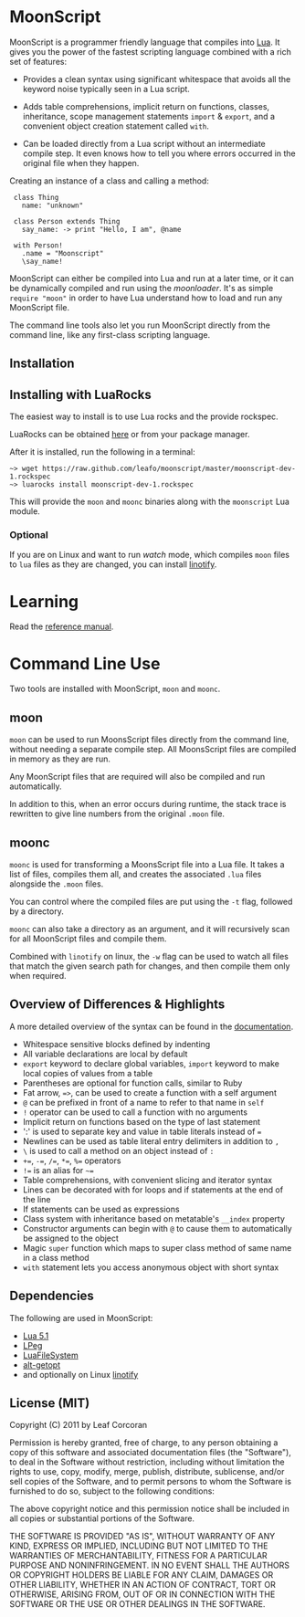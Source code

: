 # MoonScript

MoonScript is a programmer friendly language that compiles into
[Lua](http://ww.lua.org/).  It gives you the power of the fastest scripting
language combined with a rich set of features:

 * Provides a clean syntax using significant whitespace that avoids all the
   keyword noise typically seen in a Lua script.
 
 * Adds table comprehensions, implicit return on functions, classes,
   inheritance, scope management statements `import` & `export`, and a
   convenient object creation statement called `with`.
 
 * Can be loaded directly from a Lua script without an intermediate compile
   step. It even knows how to tell you where errors occurred in the original
   file when they happen.

Creating an instance of a class and calling a method:

     class Thing
       name: "unknown"
     
     class Person extends Thing
       say_name: -> print "Hello, I am", @name
	 
	 with Person!
	   .name = "Moonscript"
	   \say_name!

MoonScript can either be compiled into Lua and run at a later time, or it
can be dynamically compiled and run using the *moonloader*. It's as simple
`require "moon"` in order to have Lua understand how to load and run any
MoonScript file.

The command line tools also let you run MoonScript directly from the
command line, like any first-class scripting language.

## Installation

## Installing with LuaRocks

The easiest way to install is to use Lua rocks and the provide rockspec.

LuaRocks can be obtained [here](http://www.luarocks.org/) or from your package
manager.

After it is installed, run the following in a terminal:

    ~> wget https://raw.github.com/leafo/moonscript/master/moonscript-dev-1.rockspec
    ~> luarocks install moonscript-dev-1.rockspec

This will provide the `moon` and `moonc` binaries along with the `moonscript`
Lua module.

### Optional

If you are on Linux and want to run *watch* mode, which compiles `moon` files to
`lua` files as they are changed, you can install
[linotify](https://github.com/hoelzro/linotify).


# Learning

Read the [reference manual](docs/index.md).

# Command Line Use

Two tools are installed with MoonScript, `moon` and `moonc`.

## moon

`moon` can be used to run MoonsScript files directly from the command line,
without needing a separate compile step. All MoonsScript files are compiled in
memory as they are run.

Any MoonScript files that are required will also be compiled and run
automatically.

In addition to this, when an error occurs during runtime, the stack trace is
rewritten to give line numbers from the original `.moon` file.

## moonc

`moonc` is used for transforming a MoonsScript file into a Lua file.
It takes a list of files, compiles them all, and creates the associated `.lua`
files alongside the `.moon` files.

You can control where the compiled files are put using the `-t` flag, followed
by a directory.

`moonc` can also take a directory as an argument, and it will recursively scan
for all MoonScript files and compile them.

Combined with `linotify` on linux, the `-w` flag can be used to watch all files
that match the given search path for changes, and then compile them only when
required.


## Overview of Differences & Highlights

A more detailed overview of the syntax can be found in the
[documentation](docs/index.md).

 * Whitespace sensitive blocks defined by indenting
 * All variable declarations are local by default
 * `export` keyword to declare global variables, `import` keyword to make local
   copies of values from a table
 * Parentheses are optional for function calls, similar to Ruby
 * Fat arrow, `=>`, can be used to create a function with a self argument
 * `@` can be prefixed in front of a name to refer to that name in `self`
 * `!` operator can be used to call a function with no arguments
 * Implicit return on functions based on the type of last statement
 * ':' is used to separate key and value in table literals instead of `=`
 * Newlines can be used as table literal entry delimiters in addition to `,`
 * `\` is used to call a method on an object instead of `:`
 * `+=`, `-=`, `/=`, `*=`, `%=` operators
 * `!=` is an alias for `~=`
 * Table comprehensions, with convenient slicing and iterator syntax
 * Lines can be decorated with for loops and if statements at the end of the line
 * If statements can be used as expressions
 * Class system with inheritance based on metatable's `__index` property
 * Constructor arguments can begin with `@` to cause them to automatically be
   assigned to the object
 * Magic `super` function which maps to super class method of same name in a
   class method
 * `with` statement lets you access anonymous object with short syntax


## Dependencies

The following are used in MoonScript:

 * [Lua 5.1](http://lua.org)
 * [LPeg](http://www.inf.puc-rio.br/~roberto/lpeg/lpeg.html)
 * [LuaFileSystem](http://keplerproject.github.com/luafilesystem/)
 * [alt-getopt](http://luaforge.net/projects/alt-getopt/)
 * and optionally on Linux [linotify](https://github.com/hoelzro/linotify)

## License (MIT)

Copyright (C) 2011 by Leaf Corcoran

Permission is hereby granted, free of charge, to any person obtaining a copy
of this software and associated documentation files (the "Software"), to deal
in the Software without restriction, including without limitation the rights
to use, copy, modify, merge, publish, distribute, sublicense, and/or sell
copies of the Software, and to permit persons to whom the Software is
furnished to do so, subject to the following conditions:

The above copyright notice and this permission notice shall be included in
all copies or substantial portions of the Software.

THE SOFTWARE IS PROVIDED "AS IS", WITHOUT WARRANTY OF ANY KIND, EXPRESS OR
IMPLIED, INCLUDING BUT NOT LIMITED TO THE WARRANTIES OF MERCHANTABILITY,
FITNESS FOR A PARTICULAR PURPOSE AND NONINFRINGEMENT. IN NO EVENT SHALL THE
AUTHORS OR COPYRIGHT HOLDERS BE LIABLE FOR ANY CLAIM, DAMAGES OR OTHER
LIABILITY, WHETHER IN AN ACTION OF CONTRACT, TORT OR OTHERWISE, ARISING FROM,
OUT OF OR IN CONNECTION WITH THE SOFTWARE OR THE USE OR OTHER DEALINGS IN
THE SOFTWARE.